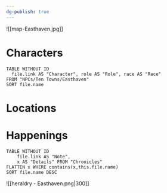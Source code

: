 ```yaml
---
dg-publish: true
---
```

![[map-Easthaven.jpg]]
# Characters

```dataview 
TABLE WITHOUT ID
  file.link AS "Character", role AS "Role", race AS "Race"
FROM "NPCs/Ten Towns/Easthaven"
SORT file.name
```

# Locations
# Happenings
```dataview
TABLE WITHOUT ID
	file.link AS "Note", 
	x AS "Details" FROM "Chronicles"
FLATTEN x WHERE contains(x,this.file.name) 
SORT file.name DESC
```
![[heraldry - Easthaven.png|300]]